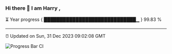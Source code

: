### Hi there 👋 I am Harry , 

⏳ Year progress { █████████████████████████████▁ } 99.83 %

---

⏰ Updated on Sun, 31 Dec 2023 09:02:08 GMT

![Progress Bar CI](https://github.com/duykhang68/duykhang68/workflows/Progress%20Bar%20CI/badge.svg)
